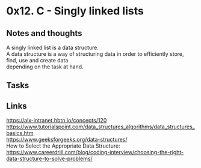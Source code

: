 # 0x12. C - Singly linked lists
## Notes and thoughts
A singly linked list is a data structure.  
A data structure is a way of structuring data in order to efficiently store, find, use and create data  
depending on the task at hand.  

## Tasks

## Links
https://alx-intranet.hbtn.io/concepts/120  
https://www.tutorialspoint.com/data_structures_algorithms/data_structures_basics.htm  
https://www.geeksforgeeks.org/data-structures/  
How to Select the Appropriate Data Structure:  
https://www.careerdrill.com/blog/coding-interview/choosing-the-right-data-structure-to-solve-problems/  

